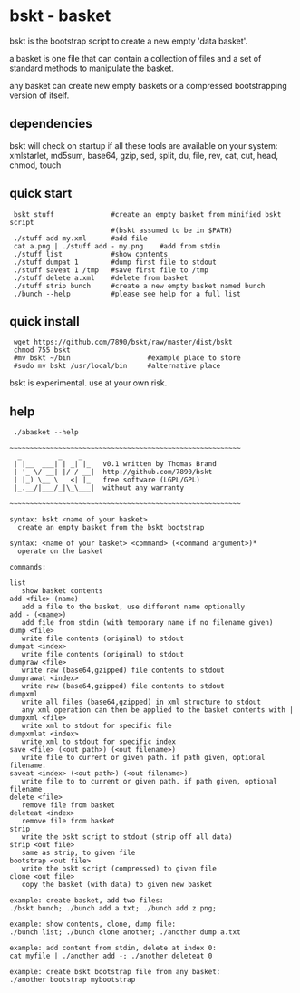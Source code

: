 bskt - basket
=============

bskt is the bootstrap script to create a new empty 'data basket'.

a basket is one file that can contain a collection of files and a set 
of standard methods to manipulate the basket.

any basket can create new empty baskets or a compressed bootstrapping version 
of itself.

dependencies
------------

bskt will check on startup if all these tools are available on your system:
xmlstarlet, md5sum, base64, gzip, sed, split, du, file, rev, cat, cut, head, chmod, touch

quick start
-----------

```
 bskt stuff              #create an empty basket from minified bskt script
                         #(bskt assumed to be in $PATH)
 ./stuff add my.xml      #add file
 cat a.png | ./stuff add - my.png    #add from stdin
 ./stuff list            #show contents
 ./stuff dumpat 1        #dump first file to stdout
 ./stuff saveat 1 /tmp   #save first file to /tmp
 ./stuff delete a.xml    #delete from basket
 ./stuff strip bunch     #create a new empty basket named bunch
 ./bunch --help          #please see help for a full list
```

quick install
-------------

```
 wget https://github.com/7890/bskt/raw/master/dist/bskt
 chmod 755 bskt
 #mv bskt ~/bin                   #example place to store
 #sudo mv bskt /usr/local/bin     #alternative place
```

bskt is experimental. use at your own risk.

help
----

```
 ./abasket --help

~~~~~~~~~~~~~~~~~~~~~~~~~~~~~~~~~~~~~~~~~~~~~~~~~~~~~~~~~
  _         _    _    
 | |__  ___| | _| |_   v0.1 written by Thomas Brand
 | '_ \/ __| |/ / __|  http://github.com/7890/bskt
 | |_) \__ \   <| |_   free software (LGPL/GPL)
 |_.__/|___/_|\_\___|  without any warranty

~~~~~~~~~~~~~~~~~~~~~~~~~~~~~~~~~~~~~~~~~~~~~~~~~~~~~~~~~

syntax: bskt <name of your basket>
  create an empty basket from the bskt bootstrap

syntax: <name of your basket> <command> (<command argument>)*
  operate on the basket

commands:

list
   show basket contents
add <file> (name)
   add a file to the basket, use different name optionally
add - (<name>)
   add file from stdin (with temporary name if no filename given)
dump <file>
   write file contents (original) to stdout
dumpat <index>
   write file contents (original) to stdout
dumpraw <file>
   write raw (base64,gzipped) file contents to stdout
dumprawat <index>
   write raw (base64,gzipped) file contents to stdout
dumpxml
   write all files (base64,gzipped) in xml structure to stdout
   any xml operation can then be applied to the basket contents with |
dumpxml <file>
   write xml to stdout for specific file
dumpxmlat <index>
   write xml to stdout for specific index
save <file> (<out path>) (<out filename>)
   write file to current or given path. if path given, optional filename.
saveat <index> (<out path>) (<out filename>)
   write file to to current or given path. if path given, optional filename
delete <file>
   remove file from basket
deleteat <index>
   remove file from basket
strip
   write the bskt script to stdout (strip off all data)
strip <out file>
   same as strip, to given file
bootstrap <out file>
   write the bskt script (compressed) to given file
clone <out file>
   copy the basket (with data) to given new basket

example: create basket, add two files:
./bskt bunch; ./bunch add a.txt; ./bunch add z.png;

example: show contents, clone, dump file:
./bunch list; ./bunch clone another; ./another dump a.txt

example: add content from stdin, delete at index 0:
cat myfile | ./another add -; ./another deleteat 0

example: create bskt bootstrap file from any basket:
./another bootstrap mybootstrap

```
